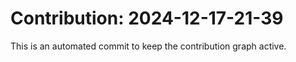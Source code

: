 # Contribution: 2024-12-17-21-39
This is an automated commit to keep the contribution graph active.
